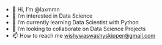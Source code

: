 - 👋 Hi, I’m @laxmmn
- 👀 I’m interested in Data Science 
- 🌱 I’m currently learning Data Scientist with Python 
- 💞️ I’m looking to collaborate on Data Science Projects
- 📫 How to reach me wishywaswashyskipper@gmail.com

<!---
laxmmm/laxmmm is a ✨ special ✨ repository because its `README.md` (this file) appears on your GitHub profile.
You can click the Preview link to take a look at your changes.
--->
